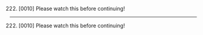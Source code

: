 222. [0010] Please watch this before continuing!

---

222. [0010] Please watch this before continuing!
